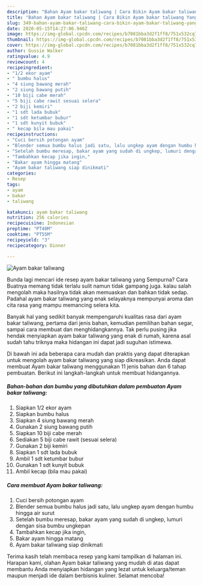 ```yaml
---
description: "Bahan Ayam bakar taliwang | Cara Bikin Ayam bakar taliwang Yang Mudah Dan Praktis"
title: "Bahan Ayam bakar taliwang | Cara Bikin Ayam bakar taliwang Yang Mudah Dan Praktis"
slug: 349-bahan-ayam-bakar-taliwang-cara-bikin-ayam-bakar-taliwang-yang-mudah-dan-praktis
date: 2020-05-15T14:27:06.946Z
image: https://img-global.cpcdn.com/recipes/b7081bba3d2f1ff8/751x532cq70/ayam-bakar-taliwang-foto-resep-utama.jpg
thumbnail: https://img-global.cpcdn.com/recipes/b7081bba3d2f1ff8/751x532cq70/ayam-bakar-taliwang-foto-resep-utama.jpg
cover: https://img-global.cpcdn.com/recipes/b7081bba3d2f1ff8/751x532cq70/ayam-bakar-taliwang-foto-resep-utama.jpg
author: Gussie Walker
ratingvalue: 4.9
reviewcount: 4
recipeingredient:
- "1/2 ekor ayam"
- " bumbu halus"
- "4 siung bawang merah"
- "2 siung bawang putih"
- "10 biji cabe merah"
- "5 biji cabe rawit sesuai selera"
- "2 biji kemiri"
- "1 sdt lada bubuk"
- "1 sdt ketumbar bubur"
- "1 sdt kunyit bubuk"
- " kecap bila mau pakai"
recipeinstructions:
- "Cuci bersih potongan ayam"
- "Blender semua bumbu halus jadi satu, lalu ungkep ayam dengan humbu hingga air surut"
- "Setelah bumbu meresap, bakar ayam yang sudah di ungkep, lumuri dengan sisa bumbu ungkepan"
- "Tambahkan kecap jika ingin,"
- "Bakar ayam hingga matang"
- "Ayam bakar taliwang siap dinikmati"
categories:
- Resep
tags:
- ayam
- bakar
- taliwang

katakunci: ayam bakar taliwang 
nutrition: 256 calories
recipecuisine: Indonesian
preptime: "PT40M"
cooktime: "PT55M"
recipeyield: "3"
recipecategory: Dinner

---
```



![Ayam bakar taliwang](https://img-global.cpcdn.com/recipes/b7081bba3d2f1ff8/751x532cq70/ayam-bakar-taliwang-foto-resep-utama.jpg)

Bunda lagi mencari ide resep ayam bakar taliwang yang Sempurna? Cara Buatnya memang tidak terlalu sulit namun tidak gampang juga. kalau salah mengolah maka hasilnya tidak akan memuaskan dan bahkan tidak sedap. Padahal ayam bakar taliwang yang enak selayaknya mempunyai aroma dan cita rasa yang mampu memancing selera kita.

Banyak hal yang sedikit banyak mempengaruhi kualitas rasa dari ayam bakar taliwang, pertama dari jenis bahan, kemudian pemilihan bahan segar, sampai cara membuat dan menghidangkannya. Tak perlu pusing jika hendak menyiapkan ayam bakar taliwang yang enak di rumah, karena asal sudah tahu triknya maka hidangan ini dapat jadi suguhan istimewa.




Di bawah ini ada beberapa cara mudah dan praktis yang dapat diterapkan untuk mengolah ayam bakar taliwang yang siap dikreasikan. Anda dapat membuat Ayam bakar taliwang menggunakan 11 jenis bahan dan 6 tahap pembuatan. Berikut ini langkah-langkah untuk membuat hidangannya.

<!--inarticleads1-->

##### Bahan-bahan dan bumbu yang dibutuhkan dalam pembuatan Ayam bakar taliwang:

1. Siapkan 1/2 ekor ayam
1. Siapkan  bumbu halus
1. Siapkan 4 siung bawang merah
1. Gunakan 2 siung bawang putih
1. Siapkan 10 biji cabe merah
1. Sediakan 5 biji cabe rawit (sesuai selera)
1. Gunakan 2 biji kemiri
1. Siapkan 1 sdt lada bubuk
1. Ambil 1 sdt ketumbar bubur
1. Gunakan 1 sdt kunyit bubuk
1. Ambil  kecap (bila mau pakai)




<!--inarticleads2-->

##### Cara membuat Ayam bakar taliwang:

1. Cuci bersih potongan ayam
1. Blender semua bumbu halus jadi satu, lalu ungkep ayam dengan humbu hingga air surut
1. Setelah bumbu meresap, bakar ayam yang sudah di ungkep, lumuri dengan sisa bumbu ungkepan
1. Tambahkan kecap jika ingin,
1. Bakar ayam hingga matang
1. Ayam bakar taliwang siap dinikmati




Terima kasih telah membaca resep yang kami tampilkan di halaman ini. Harapan kami, olahan Ayam bakar taliwang yang mudah di atas dapat membantu Anda menyiapkan hidangan yang lezat untuk keluarga/teman maupun menjadi ide dalam berbisnis kuliner. Selamat mencoba!
